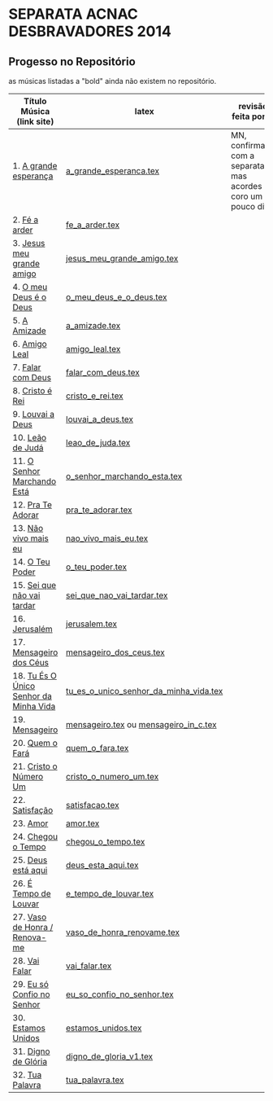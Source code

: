 SEPARATA ACNAC DESBRAVADORES 2014
=================================

Progesso no Repositório
-----------------------

as músicas listadas a "bold" ainda não existem no repositório.

| Título Música (link site)            									| latex                                                                     | revisão feita por ... 		|
| ----------------------------------------------------------------------| -----------------------------------------------------------------------   | ------------------------------|
| 1. [A grande esperança](http://www.psalterio.net/158)					| [a_grande_esperanca.tex](../../songs/pt/a_grande_esperanca.tex)           | MN, confirmado com a separata mas acordes coro um pouco diff.								|
| 2. [Fé a arder](http://www.psalterio.net/142)                      	| [fe_a_arder.tex](../../songs/pt/fe_a_arder.tex)                           |								|
| 3. [Jesus meu grande amigo](http://www.psalterio.net/80) 		 		| [jesus_meu_grande_amigo.tex](../../songs/pt/jesus_meu_grande_amigo.tex)   | 								|
| 4. [O meu Deus é o Deus](http://www.psalterio.net/170)				| [o_meu_deus_e_o_deus.tex](../../songs/pt/o_meu_deus_e_o_deus.tex)         | 								|
| 5. [A Amizade](http://www.psalterio.net/164)					 		| [a_amizade.tex](../../songs/pt/a_amizade.tex)             				| 								|
| 6. [Amigo Leal](http://www.psalterio.net/74)				 			| [amigo_leal.tex](../../songs/pt/amigo_leal.tex)             				| 								|
| 7. [Falar com Deus](http://www.psalterio.net/167) 					| [falar_com_deus.tex](../../songs/pt/falar_com_deus.tex)             		| 								|
| 8. [Cristo é Rei](http://www.psalterio.net/73)					 	| [cristo_e_rei.tex](../../songs/pt/cristo_e_rei.tex)             			| 								|
| 9. [Louvai a Deus](http://www.psalterio.net/123) 						| [louvai_a_deus.tex](../../songs/pt/louvai_a_deus.tex)             		| 								|
| 10. [Leão de Judá](http://www.psalterio.net/90) 					 	| [leao_de_juda.tex](../../songs/pt/leao_de_juda.tex)             			| 								|
| 11. [O Senhor Marchando Está](http://www.psalterio.net/89) 			| [o_senhor_marchando_esta.tex](../../songs/pt/o_senhor_marchando_esta.tex)	| 								|
| 12. [Pra Te Adorar](http://www.psalterio.net/119) 					| [pra_te_adorar.tex](../../songs/pt/pra_te_adorar.tex)             		| 								|
| 13. [Não vivo mais eu](http://www.psalterio.net/162) 					| [nao_vivo_mais_eu.tex](../../songs/pt/nao_vivo_mais_eu.tex)             	| 								|
| 14. [O Teu Poder](http://www.psalterio.net/139) 					 	| [o_teu_poder.tex](../../songs/pt/o_teu_poder.tex)             			| 								|
| 15. [Sei que não vai tardar](http://www.psalterio.net/63)				| [sei_que_nao_vai_tardar.tex](../../songs/pt/sei_que_nao_vai_tardar.tex)  	| 								|
| 16. [Jerusalém](http://www.psalterio.net/101) 					 	| [jerusalem.tex](../../songs/pt/jerusalem.tex)             				| 								|
| 17. [Mensageiro dos Céus](http://www.psalterio.net/169)				| [mensageiro_dos_ceus.tex](../../songs/pt/mensageiro_dos_ceus.tex)         | 								|
| 18. [Tu És O Único Senhor da Minha Vida](http://www.psalterio.net/103)| [tu_es_o_unico_senhor_da_minha_vida.tex](../../songs/pt/tu_es_o_unico_senhor_da_minha_vida.tex) | 								|
| 19. [Mensageiro](http://www.psalterio.net/147) 					 	| [mensageiro.tex](../../songs/pt/mensageiro.tex)  ou [mensageiro_in_c.tex](../../songs/pt/mensageiro_in_c.tex)          				| 								|
| 20. [Quem o Fará](http://www.psalterio.net/153) 					 	| [quem_o_fara.tex](../../songs/pt/quem_o_fara.tex)             			| 								|
| 21. [Cristo o Número Um](http://www.psalterio.net/166) 				| [cristo_o_numero_um.tex](../../songs/pt/cristo_o_numero_um.tex)           | 								|
| 22. [Satisfação](http://www.psalterio.net/43) 					 	| [satisfacao.tex](../../songs/pt/satisfacao.tex)             				| 								|
| 23. [Amor](http://www.psalterio.net/165)					 			| [amor.tex](../../songs/pt/amor.tex)             							| 								|
| 24. [Chegou o Tempo](http://www.psalterio.net/53) 					| [chegou_o_tempo.tex](../../songs/pt/chegou_o_tempo.tex)             		| 								|
| 25. [Deus está aqui](http://www.psalterio.net/71) 					| [deus_esta_aqui.tex](../../songs/pt/deus_esta_aqui.tex)             		| 								|
| 26. [É Tempo de Louvar](http://www.psalterio.net/82) 					| [e_tempo_de_louvar.tex](../../songs/pt/e_tempo_de_louvar.tex) 			| 								|
| 27. [Vaso de Honra / Renova-me](http://www.psalterio.net/120) 		| [vaso_de_honra_renovame.tex](../../songs/pt/vaso_de_honra_renovame.tex)   | 								|
| 28. [Vai Falar](http://www.psalterio.net/171)					 		| [vai_falar.tex](../../songs/pt/vai_falar.tex)             				| 								|
| 29. [Eu só Confio no Senhor](http://www.psalterio.net/93) 			| [eu_so_confio_no_senhor.tex](../../songs/pt/eu_so_confio_no_senhor.tex)   | 								|
| 30. [Estamos Unidos](http://www.psalterio.net/52) 					| [estamos_unidos.tex](../../songs/pt/estamos_unidos.tex)             		| 								|
| 31. [Digno de Glória](http://www.psalterio.net/161) 					| [digno_de_gloria_v1.tex](../../songs/pt/digno_de_gloria_v1.tex)           | 								|
| 32. [Tua Palavra](http://www.psalterio.net/156) 					 	| [tua_palavra.tex](../../songs/pt/tua_palavra.tex)             			| 								|


